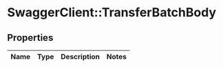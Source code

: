 # SwaggerClient::TransferBatchBody

## Properties
Name | Type | Description | Notes
------------ | ------------- | ------------- | -------------

